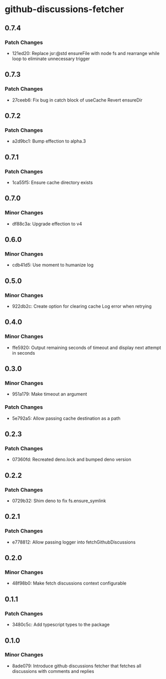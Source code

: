 # github-discussions-fetcher

## 0.7.4

### Patch Changes

- 121ed20: Replace jsr:@std ensureFile with node fs and rearrange while loop to eliminate unnecessary trigger

## 0.7.3

### Patch Changes

- 27ceeb6: Fix bug in catch block of useCache
  Revert ensureDir

## 0.7.2

### Patch Changes

- a2d9bc1: Bump effection to alpha.3

## 0.7.1

### Patch Changes

- 1ca55f5: Ensure cache directory exists

## 0.7.0

### Minor Changes

- df88c3a: Upgrade effection to v4

## 0.6.0

### Minor Changes

- cdb41d5: Use moment to humanize log

## 0.5.0

### Minor Changes

- 922db2c: Create option for clearing cache
  Log error when retrying

## 0.4.0

### Minor Changes

- ffe5920: Output remaining seconds of timeout and display next attempt in seconds

## 0.3.0

### Minor Changes

- 951a179: Make timeout an argument

### Patch Changes

- 5e792a5: Allow passing cache destination as a path

## 0.2.3

### Patch Changes

- 07360fd: Recreated deno.lock and bumped deno version

## 0.2.2

### Patch Changes

- 0729b32: Shim deno to fix fs.ensure_symlink

## 0.2.1

### Patch Changes

- e778812: Allow passing logger into fetchGithubDiscussions

## 0.2.0

### Minor Changes

- 48f98b0: Make fetch discussions context configurable

## 0.1.1

### Patch Changes

- 3480c5c: Add typescript types to the package

## 0.1.0

### Minor Changes

- 8ade079: Introduce github discussions fetcher that fetches all discussions with comments and replies
